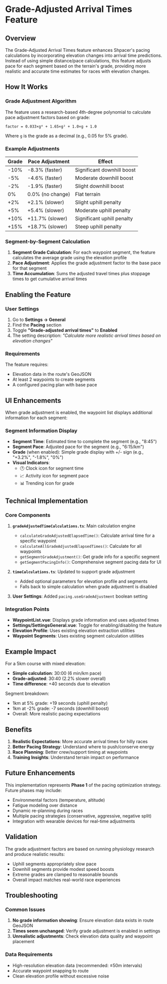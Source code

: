 # Grade-Adjusted Arrival Times Feature

## Overview

The Grade-Adjusted Arrival Times feature enhances Shpacer's pacing calculations by incorporating elevation changes into arrival time predictions. Instead of using simple distance/pace calculations, this feature adjusts pace for each segment based on the terrain's grade, providing more realistic and accurate time estimates for races with elevation changes.

## How It Works

### Grade Adjustment Algorithm

The feature uses a research-based 4th-degree polynomial to calculate pace adjustment factors based on grade:

```
factor = 0.033×g⁴ + 1.65×g² + 1.0×g + 1.0
```

Where `g` is the grade as a decimal (e.g., 0.05 for 5% grade).

### Example Adjustments

| Grade | Pace Adjustment | Effect |
|-------|----------------|--------|
| -10%  | -8.3% (faster) | Significant downhill boost |
| -5%   | -4.6% (faster) | Moderate downhill boost |
| -2%   | -1.9% (faster) | Slight downhill boost |
| 0%    | 0.0% (no change) | Flat terrain |
| +2%   | +2.1% (slower) | Slight uphill penalty |
| +5%   | +5.4% (slower) | Moderate uphill penalty |
| +10%  | +11.7% (slower) | Significant uphill penalty |
| +15%  | +18.7% (slower) | Steep uphill penalty |

### Segment-by-Segment Calculation

1. **Segment Grade Calculation**: For each waypoint segment, the feature calculates the average grade using the elevation profile
2. **Pace Adjustment**: Applies the grade adjustment factor to the base pace for that segment
3. **Time Accumulation**: Sums the adjusted travel times plus stoppage times to get cumulative arrival times

## Enabling the Feature

### User Settings

1. Go to **Settings → General**
2. Find the **Pacing** section
3. Toggle **"Grade-adjusted arrival times"** to **Enabled**
4. The setting description: *"Calculate more realistic arrival times based on elevation changes"*

### Requirements

The feature requires:
- Elevation data in the route's GeoJSON
- At least 2 waypoints to create segments
- A configured pacing plan with base pace

## UI Enhancements

When grade adjustment is enabled, the waypoint list displays additional information for each segment:

### Segment Information Display
- **Segment Time**: Estimated time to complete the segment (e.g., "8:45")
- **Segment Pace**: Adjusted pace for the segment (e.g., "6:15/km") 
- **Grade** (when enabled): Simple grade display with +/- sign (e.g., "+3.2%", "-1.8%", "0%")
- **Visual Indicators**: 
  - 🕐 Clock icon for segment time
  - 📈 Activity icon for segment pace  
  - 📊 Trending icon for grade

## Technical Implementation

### Core Components

1. **`gradeAdjustedTimeCalculations.ts`**: Main calculation engine
   - `calculateGradeAdjustedElapsedTime()`: Calculate arrival time for a specific waypoint
   - `calculateAllGradeAdjustedElapsedTimes()`: Calculate for all waypoints
   - `getSegmentGradeAdjustment()`: Get grade info for a specific segment
   - `getSegmentPacingInfo()`: Comprehensive segment pacing data for UI

2. **`timeCalculations.ts`**: Updated to support grade adjustment
   - Added optional parameters for elevation profile and segments
   - Falls back to simple calculation when grade adjustment is disabled

3. **User Settings**: Added `pacing.useGradeAdjustment` boolean setting

### Integration Points

- **WaypointList.vue**: Displays grade information and uses adjusted times
- **Settings/SettingsGeneral.vue**: Toggle for enabling/disabling the feature
- **Elevation Profile**: Uses existing elevation extraction utilities
- **Waypoint Segments**: Uses existing segment calculation utilities

## Example Impact

For a 5km course with mixed elevation:
- **Simple calculation**: 30:00 (6 min/km pace)
- **Grade-adjusted**: 30:40 (2.2% slower overall)
- **Time difference**: +40 seconds due to elevation

Segment breakdown:
- 1km at 5% grade: +19 seconds (uphill penalty)
- 1km at -2% grade: -7 seconds (downhill boost)
- Overall: More realistic pacing expectations

## Benefits

1. **Realistic Expectations**: More accurate arrival times for hilly races
2. **Better Pacing Strategy**: Understand where to push/conserve energy
3. **Race Planning**: Better crew/support timing at waypoints
4. **Training Insights**: Understand terrain impact on performance

## Future Enhancements

This implementation represents **Phase 1** of the pacing optimization strategy. Future phases may include:

- Environmental factors (temperature, altitude)
- Fatigue modeling over distance
- Dynamic re-planning during races
- Multiple pacing strategies (conservative, aggressive, negative split)
- Integration with wearable devices for real-time adjustments

## Validation

The grade adjustment factors are based on running physiology research and produce realistic results:
- Uphill segments appropriately slow pace
- Downhill segments provide modest speed boosts
- Extreme grades are clamped to reasonable bounds
- Overall impact matches real-world race experiences

## Troubleshooting

### Common Issues

1. **No grade information showing**: Ensure elevation data exists in route GeoJSON
2. **Times seem unchanged**: Verify grade adjustment is enabled in settings
3. **Unrealistic adjustments**: Check elevation data quality and waypoint placement

### Data Requirements

- High-resolution elevation data (recommended: ≤50m intervals)
- Accurate waypoint snapping to route
- Clean elevation profile without excessive noise